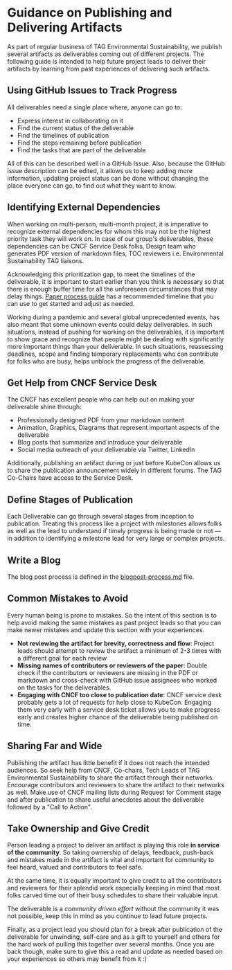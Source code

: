 # Guidance on Publishing and Delivering Artifacts

As part of regular business of TAG Environmental Sustainability, we publish several artifacts as deliverables coming out of different projects.
The following guide is intended to help future project leads to deliver their artifacts by learning from past experiences of delivering such artifacts.

## Using GitHub Issues to Track Progress

All deliverables need a single place where, anyone can go to:

- Express interest in collaborating on it
- Find the current status of the deliverable
- Find the timelines of publication
- Find the steps remaining before publication
- Find the tasks that are part of the deliverable

All of this can be described well in a GitHub Issue.
Also, because the GitHub issue description can be edited, it allows us to keep adding more information, updating project status can be done without changing the place everyone can go, to find out what they want to know.

## Identifying External Dependencies

When working on multi-person, multi-month project, it is imperative to recognize external dependencies for whom this may not be the highest priority task they will work on.
In case of our group's deliverables, these dependencies can be CNCF Service Desk folks, Design team who generates PDF version of markdown files, TOC reviewers i.e. Environmental Sustainability TAG liaisons.

Acknowledging this prioritization gap, to meet the timelines of the deliverable, it is important to start earlier than you think is necessary so that there is enough buffer time for all the unforeseen circumstances that may delay things.
[Paper process guide](paper-process.md) has a recommended timeline that you can use to get started and adjust as needed.

Working during a pandemic and several global unprecedented events, has also meant that some unknown events could delay deliverables.
In such situations, instead of pushing for working on the deliverables, it is important to show grace and recognize that people might be dealing with significantly more important things than your deliverable.
In such situations, reassessing deadlines, scope and finding temporary replacements who can contribute for folks who are busy, helps unblock the progress of the deliverable.

## Get Help from CNCF Service Desk

The CNCF has excellent people who can help out on making your deliverable shine through:

* Professionally designed PDF from your markdown content
* Animation, Graphics, Diagrams that represent important aspects of the
  deliverable
* Blog posts that summarize and introduce your deliverable
* Social media outreach of your deliverable via Twitter, LinkedIn

Additionally, publishing an artifact during or just before KubeCon allows us to share the publication announcement widely in different forums.
The TAG Co-Chairs have access to the Service Desk.

## Define Stages of Publication

Each Deliverable can go through several stages from inception to publication.
Treating this process like a project with milestones allows folks as well as the lead to understand if timely progress is being made or not — in addition to identifying a milestone lead for very large or complex projects.

## Write a Blog

The blog post process is defined in the [blogpost-process.md](blogpost-process.md) file.

## Common Mistakes to Avoid

Every human being is prone to mistakes.
So the intent of this section is to help avoid making the same mistakes as past project leads so that you can make newer mistakes and update this section with your experiences.

* **Not reviewing the artifact for brevity, correctness and flow**: Project leads should attempt to review the artifact a minimum of 2-3 times with a different goal for each review
* **Missing names of contributors or reviewers of the paper**: Double check if the contributors or reviewers are missing in the PDF or markdown and cross-check with GitHub issue assignees who worked on the tasks for the deliverables.
* **Engaging with CNCF too close to publication date**: CNCF service desk probably gets a lot of requests for help close to KubeCon. Engaging them very early with a service desk ticket allows you to make progress early and creates higher chance of the deliverable being published on time.

## Sharing Far and Wide

Publishing the artifact has little benefit if it does not reach the intended audiences.
So seek help from CNCF, Co-chairs, Tech Leads of TAG Environmental Sustainability to share the artifact through their networks. Encourage contributors and reviewers to share the artifact to their networks as well.
Make use of CNCF mailing lists during Request for Comment stage and after publication to share useful anecdotes about the deliverable followed by a "Call to Action".

## Take Ownership and Give Credit

Person leading a project to deliver an artifact is playing this role **in service of the community**.
So taking ownership of delays, feedback, push-back and mistakes made in the artifact is vital and important for community to feel heard, valued and contributors to feel safe.

At the same time, it is equally important to give credit to all the contributors and reviewers for their splendid work especially keeping in mind that most folks carved time out of their busy schedules to share their valuable input.

The deliverable is a _community driven effort_ without the community it was not possible, keep this in mind as you continue to lead future projects.

Finally, as a project lead you should plan for a break after publication of the deliverable for unwinding, self-care and as a gift to yourself and others for the hard work of pulling this together over several months.
Once you are back though, make sure to give this a read and update as needed based on your experiences so others may benefit from it :)
